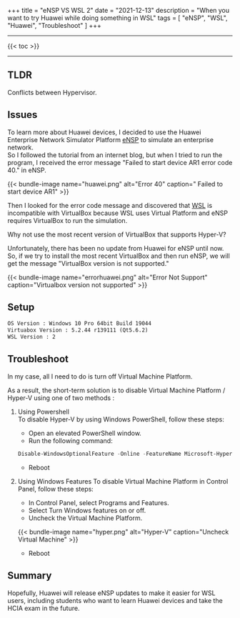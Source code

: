 +++
title = "eNSP VS WSL 2"
date = "2021-12-13"
description = "When you want to try Huawei while doing something in WSL"
tags = [
    "eNSP",
    "WSL",
    "Huawei",
    "Troubleshoot"
]
+++

---

{{< toc >}}

---


## TLDR 
Conflicts between Hypervisor.

## Issues
To learn more about Huawei devices, I decided to use the Huawei Enterprise Network Simulator Platform [eNSP](https://support.huawei.com/enterprise/en/data-communication/ensp-pid-9017384?category=installation-upgrade) to simulate an enterprise network. <br>
So I followed the tutorial from an internet blog, but when I tried to run the program, I received the error message "Failed to start device AR1 error code 40." in eNSP.
<br>

{{< bundle-image name="huawei.png" alt="Error 40" caption=" Failed to start device AR1" >}}

Then I looked for the error code message and discovered that [WSL](https://superuser.com/questions/1208850/why-cant-virtualbox-or-vmware-run-with-hyper-v-enabled-on-windows-10) is incompatible with VirtualBox because WSL uses Virtual Platform and eNSP requires VirtualBox to run the simulation. <br>

Why not use the most recent version of VirtualBox that supports Hyper-V?

Unfortunately, there has been no update from Huawei for eNSP until now.<br>
So, if we try to install the most recent VirtualBox and then run eNSP, we will get the message "VirtualBox version is not supported." 

{{< bundle-image name="errorhuawei.png" alt="Error Not Support" caption="Virtualbox version not supported" >}}


## Setup
```HTML
OS Version : Windows 10 Pro 64bit Build 19044
Virtuabox Version : 5.2.44 r139111 (Qt5.6.2) 
WSL Version : 2
```
## Troubleshoot

In my case, all I need to do is turn off Virtual Machine Platform.

As a result, the short-term solution is to disable Virtual Machine Platform / Hyper-V using one of two methods : 

1. Using Powershell <br>
To disable Hyper-V by using Windows PowerShell, follow these steps: 
    * Open an elevated PowerShell window.
    * Run the following command:
    ```powershell
    Disable-WindowsOptionalFeature -Online -FeatureName Microsoft-Hyper-V-Hypervisor
    ```
    * Reboot
    
2. Using Windows Features
To disable Virtual Machine Platform in Control Panel, follow these steps: 
    * In Control Panel, select Programs and Features.
    * Select Turn Windows features on or off.
    * Uncheck the Virtual Machine Platform.

    {{< bundle-image name="hyper.png" alt="Hyper-V" caption="Uncheck Virtual Machine" >}}

    * Reboot
    
## Summary

Hopefully, Huawei will release eNSP updates to make it easier for WSL users, including students who want to learn Huawei devices and take the HCIA exam in the future. 

